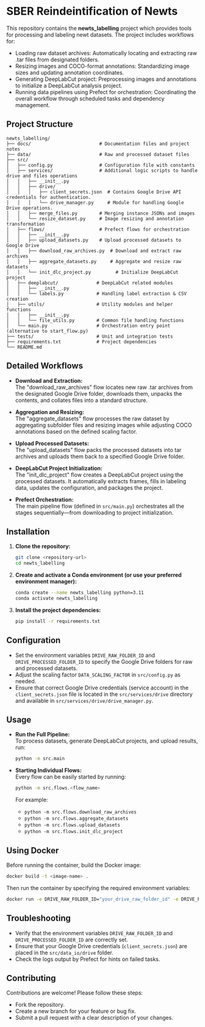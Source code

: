 # SBER Reindeintification of Newts

This repository contains the **newts_labelling** project which provides tools for processing and labeling newt datasets. The project includes workflows for:
- Loading raw dataset archives: Automatically locating and extracting raw .tar files from designated folders.
- Resizing images and COCO-format annotations: Standardizing image sizes and updating annotation coordinates.
- Generating DeepLabCut project: Preprocessing images and annotations to initialize a DeepLabCut analysis project.
- Running data pipelines using Prefect for orchestration: Coordinating the overall workflow through scheduled tasks and dependency management.

## Project Structure

```
newts_labelling/
├── docs/                         # Documentation files and project notes
├── data/                         # Raw and processed dataset files
├── src/
│   ├── config.py                 # Configuration file with constants
│   ├── services/                 # Additional logic scripts to handle drive and files operations
│   │   ├── __init__.py
│   │   ├── drive/
│   │   │   ├── client_secrets.json  # Contains Google Drive API credentials for authentication.
│   │   │   └── drive_manager.py     # Module for handling Google Drive operations.
│   │   ├── merge_files.py        # Merging instance JSONs and images
│   │   └── resize_dataset.py     # Image resizing and annotation transformation
│   ├── flows/                    # Prefect flows for orchestration
│   │   ├── __init__.py
│   │   ├── upload_datasets.py    # Upload processed datasets to Google Drive
│   │   ├── download_raw_archives.py  # Download and extract raw archives
│   │   ├── aggregate_datasets.py     # Aggregate and resize raw datasets
│   │   └── init_dlc_project.py         # Initialize DeepLabCut project
│   ├── deeplabcut/              # DeepLabCut related modules
│   │   ├── __init__.py
│   │   └── labels.py            # Handling label extraction & CSV creation
│   ├── utils/                   # Utility modules and helper functions
│   │   ├── __init__.py
│   │   └── file_utils.py        # Common file handling functions
│   └── main.py                  # Orchestration entry point (alternative to start_flow.py)
├── tests/                       # Unit and integration tests
├── requirements.txt             # Project dependencies
└── README.md
```

## Detailed Workflows

- **Download and Extraction:**  
  The "download_raw_archives" flow locates new raw .tar archives from the designated Google Drive folder, downloads them, unpacks the contents, and collates files into a standard structure.

- **Aggregation and Resizing:**  
  The "aggregate_datasets" flow processes the raw dataset by aggregating subfolder files and resizing images while adjusting COCO annotations based on the defined scaling factor.

- **Upload Processed Datasets:**  
  The "upload_datasets" flow packs the processed datasets into tar archives and uploads them back to a specified Google Drive folder.

- **DeepLabCut Project Initialization:**  
  The "init_dlc_project" flow creates a DeepLabCut project using the processed datasets. It automatically extracts frames, fills in labeling data, updates the configuration, and packages the project.

- **Prefect Orchestration:**  
  The main pipeline flow (defined in `src/main.py`) orchestrates all the stages sequentially—from downloading to project initialization.

## Installation

1. **Clone the repository:**

   ```bash
   git clone <repository-url>
   cd newts_labelling
   ```

2. **Create and activate a Conda environment (or use your preferred environment manager):**

   ```bash
   conda create --name newts_labelling python=3.11
   conda activate newts_labelling
   ```

3. **Install the project dependencies:**

   ```bash
   pip install -r requirements.txt
   ```

## Configuration

- Set the environment variables `DRIVE_RAW_FOLDER_ID` and `DRIVE_PROCESSED_FOLDER_ID` to specify the Google Drive folders for raw and processed datasets.
- Adjust the scaling factor `DATA_SCALING_FACTOR` in `src/config.py` as needed.
- Ensure that correct Google Drive credentials (service account) in the `client_secrets.json` file is located in the `src/services/drive` directory and available in `src/services/drive/drive_manager.py`.

## Usage

- **Run the Full Pipeline:**  
  To process datasets, generate DeepLabCut projects, and upload results, run:
  ```bash
  python -m src.main
  ```

- **Starting Individual Flows:**  
  Every flow can be easily started by running:
  ```bash
  python -m src.flows.<flow_name>
  ```
  For example:
  - `python -m src.flows.download_raw_archives`
  - `python -m src.flows.aggregate_datasets`
  - `python -m src.flows.upload_datasets`
  - `python -m src.flows.init_dlc_project`
  
## Using Docker

Before running the container, build the Docker image:
```bash
docker build -t <image-name> .
```
Then run the container by specifying the required environment variables:
```bash
docker run -e DRIVE_RAW_FOLDER_ID="your_drive_raw_folder_id" -e DRIVE_PROCESSED_FOLDER_ID="your_drive_processed_folder_id" <image-name>
```

## Troubleshooting

- Verify that the environment variables `DRIVE_RAW_FOLDER_ID` and `DRIVE_PROCESSED_FOLDER_ID` are correctly set.
- Ensure that your Google Drive credentials (`client_secrets.json`) are placed in the `src/data_io/drive` folder.
- Check the logs output by Prefect for hints on failed tasks.

## Contributing

Contributions are welcome! Please follow these steps:
- Fork the repository.
- Create a new branch for your feature or bug fix.
- Submit a pull request with a clear description of your changes.